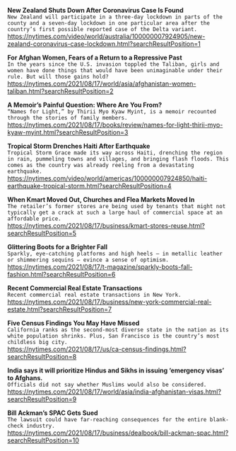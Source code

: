 **New Zealand Shuts Down After Coronavirus Case Is Found**\
`New Zealand will participate in a three-day lockdown in parts of the county and a seven-day lockdown in one particular area after the country’s first possible reported case of the Delta variant.`\
https://nytimes.com/video/world/australia/100000007924905/new-zealand-coronavirus-case-lockdown.html?searchResultPosition=1

**For Afghan Women, Fears of a Return to a Repressive Past**\
`In the years since the U.S. invasion toppled the Taliban, girls and women have done things that would have been unimaginable under their rule. But will those gains hold?`\
https://nytimes.com/2021/08/17/world/asia/afghanistan-women-taliban.html?searchResultPosition=2

**A Memoir’s Painful Question: Where Are You From?**\
`“Names for Light,” by Thirii Myo Kyaw Myint, is a memoir recounted through the stories of family members.`\
https://nytimes.com/2021/08/17/books/review/names-for-light-thirii-myo-kyaw-myint.html?searchResultPosition=3

**Tropical Storm Drenches Haiti After Earthquake**\
`Tropical Storm Grace made its way across Haiti, drenching the region in rain, pummeling towns and villages, and bringing flash floods. This comes as the country was already reeling from a devastating earthquake.`\
https://nytimes.com/video/world/americas/100000007924850/haiti-earthquake-tropical-storm.html?searchResultPosition=4

**When Kmart Moved Out, Churches and Flea Markets Moved In**\
`The retailer’s former stores are being used by tenants that might not typically get a crack at such a large haul of commercial space at an affordable price.`\
https://nytimes.com/2021/08/17/business/kmart-stores-reuse.html?searchResultPosition=5

**Glittering Boots for a Brighter Fall**\
`Sparkly, eye-catching platforms and high heels — in metallic leather or shimmering sequins — evince a sense of optimism.`\
https://nytimes.com/2021/08/17/t-magazine/sparkly-boots-fall-fashion.html?searchResultPosition=6

**Recent Commercial Real Estate Transactions**\
`Recent commercial real estate transactions in New York.`\
https://nytimes.com/2021/08/17/business/new-york-commercial-real-estate.html?searchResultPosition=7

**Five Census Findings You May Have Missed**\
`California ranks as the second-most diverse state in the nation as its white population shrinks. Plus, San Francisco is the country’s most childless big city.`\
https://nytimes.com/2021/08/17/us/ca-census-findings.html?searchResultPosition=8

**India says it will prioritize Hindus and Sikhs in issuing ‘emergency visas’ to Afghans.**\
`Officials did not say whether Muslims would also be considered.`\
https://nytimes.com/2021/08/17/world/asia/india-afghanistan-visas.html?searchResultPosition=9

**Bill Ackman’s SPAC Gets Sued**\
`The lawsuit could have far-reaching consequences for the entire blank-check industry.`\
https://nytimes.com/2021/08/17/business/dealbook/bill-ackman-spac.html?searchResultPosition=10


